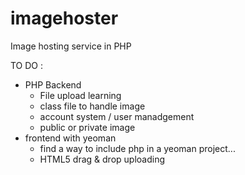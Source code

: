 imagehoster
===========

Image hosting service in PHP

TO DO :
  - PHP Backend
    - File upload learning
    - class file to handle image
    - account system / user manadgement
    - public or private image
  - frontend with yeoman
    - find a way to include php in a yeoman project...
    - HTML5 drag & drop uploading
